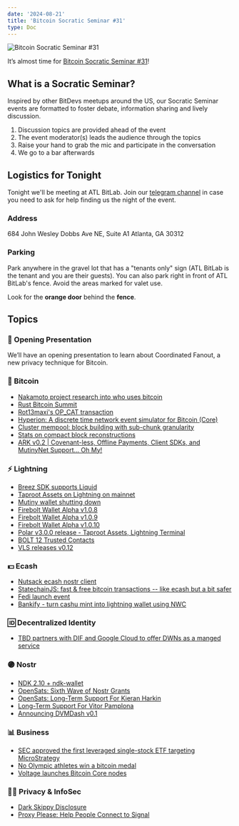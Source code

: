 ```yaml
---
date: '2024-08-21'
title: 'Bitcoin Socratic Seminar #31'
type: Doc
---
```


![Bitcoin Socratic Seminar #31](/bitcoin-socratic-seminar-31.jpg)

It’s almost time for <a href="https://www.meetup.com/atlantabitdevs/events/302065861/">Bitcoin Socratic Seminar #31</a>!

## What is a Socratic Seminar?

Inspired by other BitDevs meetups around the US, our Socratic Seminar events are formatted to foster debate, information sharing and lively discussion.

1. Discussion topics are provided ahead of the event
2. The event moderator(s) leads the audience through the topics
3. Raise your hand to grab the mic and participate in the conversation
4. We go to a bar afterwards

## Logistics for Tonight

Tonight we'll be meeting at ATL BitLab. Join our <a href="https://atlantabitdevs.org/telegram/" target="_blank">telegram channel</a> in case you need to ask for help finding us the night of the event.

### Address

684 John Wesley Dobbs Ave NE,
Suite A1
Atlanta, GA 30312

### Parking

Park anywhere in the gravel lot that has a "tenants only" sign (ATL BitLab is the tenant and you are their guests). You can also park right in front of ATL BitLab's fence. Avoid the areas marked for valet use.

Look for the **orange door** behind the **fence**.

## Topics

### 🤙 Opening Presentation

We’ll have an opening presentation to learn about Coordinated Fanout, a new privacy technique for Bitcoin.

### 🧡 Bitcoin

- [Nakamoto project research into who uses bitcoin](https://x.com/thetrocro/status/1815491534550417525)
- [Rust Bitcoin Summit](https://github.com/rust-bitcoin/rust-bitcoin/discussions/3112)
- [Rot13maxi's OP_CAT transaction](https://x.com/rot13maxi/status/1822342752505413814)
- [Hyperion: A discrete time network event simulator for Bitcoin (Core)](https://delvingbitcoin.org/t/hyperion-a-discrete-time-network-event-simulator-for-bitcoin-core/1042)
- [Cluster mempool: block building with sub-chunk granularity](https://delvingbitcoin.org/t/cluster-mempool-block-building-with-sub-chunk-granularity/1044/1)
- [Stats on compact block reconstructions](https://delvingbitcoin.org/t/stats-on-compact-block-reconstructions/1052)
- [ARK v0.2 | Covenant-less, Offline Payments, Client SDKs, and MutinyNet Support... Oh My!](https://arkdev.info/blog/ark-release-v0.2/)

### ⚡️ Lightning

- [Breez SDK supports Liquid](https://bitcoinmagazine.com/technical/breez-lightning-sdk-integrating-support-for-liquid-network)
- [Taproot Assets on Lightning on mainnet](https://lightning.engineering/posts/2024-07-23-taproot-assets-LN/)
- [Mutiny wallet shutting down](https://blog.mutinywallet.com/mutiny-wallet-is-shutting-down/)
- [Firebolt Wallet Alpha v1.0.8](https://github.com/AreaLayer/firebolt-react-native/releases/tag/Alpha-v1.0.8)
- [Firebolt Wallet Alpha v1.0.9](https://github.com/AreaLayer/firebolt-react-native/releases/tag/alpha-v1.0.9)
- [Firebolt Wallet Alpha v1.0.10](https://github.com/AreaLayer/firebolt-react-native/releases/tag/alpha-v1.0.10)
- [Polar v3.0.0 release - Taproot Assets, Lightning Terminal](https://x.com/lightningpolar/status/1815785643332563435)
- [BOLT 12 Trusted Contacts](https://delvingbitcoin.org/t/bolt-12-trusted-contacts/1046)
- [VLS releases v0.12](https://vls.tech/posts/v0.12/)

### 💵 Ecash

- [Nutsack ecash nostr client](https://primal.net/e/note1u3qvwqcdtf0fwv0lxt3rd6tfkjlye8rkl3gdw3zrevlhmqa378sqhex7ht)
- [StatechainJS: fast & free bitcoin transactions -- like ecash but a bit safer](https://stacker.news/items/619667)
- [Fedi launch event](https://x.com/fedibtc/status/1820820426760880175)
- [Bankify - turn cashu mint into lightning wallet using NWC](https://github.com/supertestnet/bankify)

### 🆔 Decentralized Identity

- [TBD partners with DIF and Google Cloud to offer DWNs as a manged service](https://www.tbd.website/blog/managed-web5-decentralized-web-nodes-now-available)

### 🟣 Nostr

- [NDK 2.10 + ndk-wallet](https://dev.highlighter.com/pablof7z/NDK-2-10-ndk-wallet-u5m0vi)
- [OpenSats: Sixth Wave of Nostr Grants](https://opensats.org/blog/nostr-grants-august-2024)
- [OpenSats: Long-Term Support For Kieran Harkin](https://opensats.org/blog/kieran-receives-lts-grant)
- [Long-Term Support For Vitor Pamplona](https://opensats.org/blog/vitor-pamplona-receives-lts-grant)
- [Announcing DVMDash v0.1](https://njump.me/naddr1qqxnzdejxv6nyd34xscnjd3sqgsd5x8fscqypualfyu8dlqkkx539tj6dah634g4ns779wpr8gxes5grqsqqqa286uhhhy)

### 📊 Business

- [SEC approved the first leveraged single-stock ETF targeting MicroStrategy](https://bitcoinmagazine.com/business/sec-approves-the-first-leveraged-microstrategy-etf)
- [No Olympic athletes win a bitcoin medal](https://x.com/PeterSchiff/status/1820190593995129009)
- [Voltage launches Bitcoin Core nodes](https://x.com/voltage_cloud/status/1818311961672663459)

### 🕵️‍♂️ Privacy & InfoSec

- [Dark Skippy Disclosure](https://darkskippy.com/)
- [Proxy Please: Help People Connect to Signal](https://signal.org/blog/proxy-please/)
